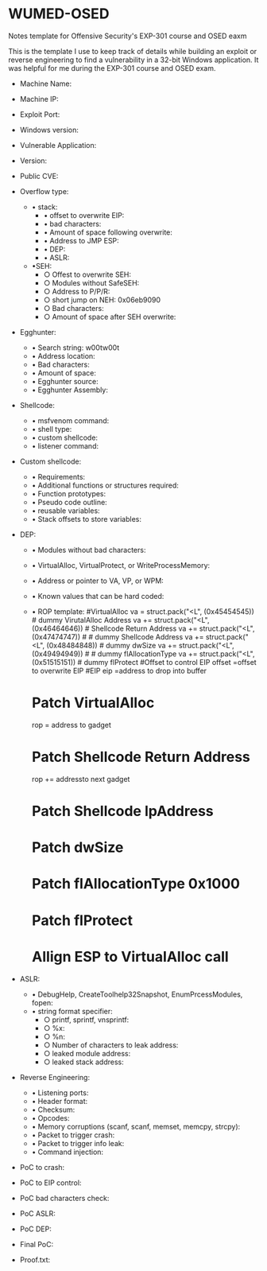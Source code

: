 # WUMED-OSED
Notes template for Offensive Security's EXP-301 course and OSED eaxm

This is the template I use to keep track of details while building an exploit or reverse engineering to find a vulnerability in a 32-bit Windows application. It was helpful for me during the EXP-301 course and OSED exam.


- Machine Name:
- Machine IP:
- Exploit Port:
- Windows version:
- Vulnerable Application:
- Version:
- Public CVE:

- Overflow type:
	- • stack:
		- • offset to overwrite EIP:
		- • bad characters:
		- • Amount of space following overwrite:
		- • Address to JMP ESP:
		- • DEP:
		- • ASLR:
	- •SEH:
		- ○ Offest to overwrite SEH:
		- ○ Modules without SafeSEH:
		- ○ Address to P/P/R:
		- ○ short jump on NEH:  0x06eb9090
		- ○ Bad characters:
		- ○ Amount of space after SEH overwrite:

- Egghunter:
	- • Search string: w00tw00t
	- • Address location:
	- • Bad characters:
	- • Amount of space:
	- • Egghunter source:
	- • Egghunter Assembly:

- Shellcode:
	- • msfvenom command:
	- • shell type:
	- • custom shellcode:
	- • listener command:

- Custom shellcode:
	- • Requirements:
	- • Additional functions or structures required:
	- • Function prototypes:
	- • Pseudo code outline:
	- • reusable variables:
	- • Stack offsets to store variables:

- DEP:
	- • Modules without bad characters:
	- • VirtualAlloc, VirtualProtect, or WriteProcessMemory:
	- • Address or pointer to VA, VP, or WPM:
	- • Known values that can be hard coded:
	- • ROP template: 
	    #VirtualAlloc
	    va  = struct.pack("<L", (0x45454545)) # dummy VirutalAlloc Address
	    va += struct.pack("<L", (0x46464646)) # Shellcode Return Address
	    va += struct.pack("<L", (0x47474747)) # # dummy Shellcode Address
	    va += struct.pack("<L", (0x48484848)) # dummy dwSize
	    va += struct.pack("<L", (0x49494949)) # # dummy flAllocationType
	    va += struct.pack("<L", (0x51515151)) # dummy flProtect
	    #Offset to control EIP
	    offset =offset to overwrite EIP
	    #EIP
	    eip =address to drop into buffer
	    # Patch VirtualAlloc
	    rop = address to gadget
	    # Patch Shellcode Return Address
	   rop += addressto next gadget
	    # Patch Shellcode lpAddress
	
	    # Patch dwSize
	
	    # Patch flAllocationType 0x1000
	
	    # Patch flProtect
	
	    # Allign ESP to VirtualAlloc call

- ASLR:
	- • DebugHelp, CreateToolhelp32Snapshot, EnumPrcessModules, fopen:
	- • string format specifier:
		- ○ printf, sprintf, vnsprintf:
		- ○ %x:
		- ○ %n:
		- ○ Number of characters to leak address:
		- ○ leaked module address:
		- ○ leaked stack address:

- Reverse Engineering:
	- • Listening ports:
	- • Header format:
	- • Checksum:
	- • Opcodes:
	- • Memory corruptions (scanf, scanf, memset, memcpy, strcpy):
	- • Packet to trigger crash:
	- • Packet to trigger info leak:
	- • Command injection:

- PoC to crash:

- PoC to EIP control:

- PoC bad characters check:

- PoC ASLR:

- PoC DEP:

- Final PoC:

- Proof.txt:
	
